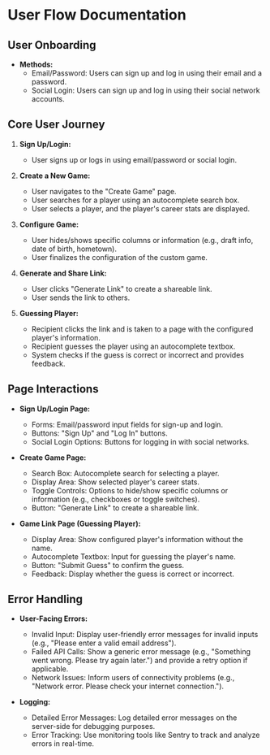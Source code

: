 # User Flow Documentation

## User Onboarding
- **Methods:**
  - Email/Password: Users can sign up and log in using their email and a password.
  - Social Login: Users can sign up and log in using their social network accounts.

## Core User Journey
1. **Sign Up/Login:**
   - User signs up or logs in using email/password or social login.

2. **Create a New Game:**
   - User navigates to the "Create Game" page.
   - User searches for a player using an autocomplete search box.
   - User selects a player, and the player's career stats are displayed.

3. **Configure Game:**
   - User hides/shows specific columns or information (e.g., draft info, date of birth, hometown).
   - User finalizes the configuration of the custom game.

4. **Generate and Share Link:**
   - User clicks "Generate Link" to create a shareable link.
   - User sends the link to others.

5. **Guessing Player:**
   - Recipient clicks the link and is taken to a page with the configured player's information.
   - Recipient guesses the player using an autocomplete textbox.
   - System checks if the guess is correct or incorrect and provides feedback.

## Page Interactions
- **Sign Up/Login Page:**
  - Forms: Email/password input fields for sign-up and login.
  - Buttons: "Sign Up" and "Log In" buttons.
  - Social Login Options: Buttons for logging in with social networks.

- **Create Game Page:**
  - Search Box: Autocomplete search for selecting a player.
  - Display Area: Show selected player's career stats.
  - Toggle Controls: Options to hide/show specific columns or information (e.g., checkboxes or toggle switches).
  - Button: "Generate Link" to create a shareable link.

- **Game Link Page (Guessing Player):**
  - Display Area: Show configured player's information without the name.
  - Autocomplete Textbox: Input for guessing the player's name.
  - Button: "Submit Guess" to confirm the guess.
  - Feedback: Display whether the guess is correct or incorrect.

## Error Handling
- **User-Facing Errors:**
  - Invalid Input: Display user-friendly error messages for invalid inputs (e.g., "Please enter a valid email address").
  - Failed API Calls: Show a generic error message (e.g., "Something went wrong. Please try again later.") and provide a retry option if applicable.
  - Network Issues: Inform users of connectivity problems (e.g., "Network error. Please check your internet connection.").

- **Logging:**
  - Detailed Error Messages: Log detailed error messages on the server-side for debugging purposes.
  - Error Tracking: Use monitoring tools like Sentry to track and analyze errors in real-time. 